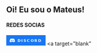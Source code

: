 ## Oi! Eu sou o Mateus!

#### REDES SOCIAS
<a target="blank" href="https://discord.com/channels/926894790912639066/926930778636583004/926930908785832056"><img src="https://raw.githubusercontent.com/Guaxinim5573/Guaxinim5573/master/assets/discord.png"></a>   <a target="blank" 

